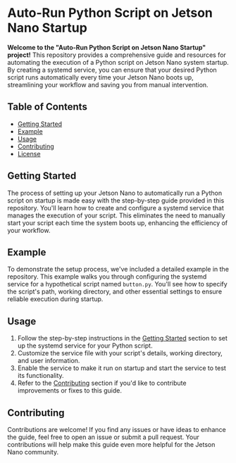 # Auto-Run Python Script on Jetson Nano Startup

**Welcome to the "Auto-Run Python Script on Jetson Nano Startup" project!** This repository provides a comprehensive guide and resources for automating the execution of a Python script on Jetson Nano system startup. By creating a systemd service, you can ensure that your desired Python script runs automatically every time your Jetson Nano boots up, streamlining your workflow and saving you from manual intervention.

## Table of Contents
- [Getting Started](#getting-started)
- [Example](#example)
- [Usage](#usage)
- [Contributing](#contributing)
- [License](#license)

## Getting Started
The process of setting up your Jetson Nano to automatically run a Python script on startup is made easy with the step-by-step guide provided in this repository. You'll learn how to create and configure a systemd service that manages the execution of your script. This eliminates the need to manually start your script each time the system boots up, enhancing the efficiency of your workflow.

## Example
To demonstrate the setup process, we've included a detailed example in the repository. This example walks you through configuring the systemd service for a hypothetical script named `button.py`. You'll see how to specify the script's path, working directory, and other essential settings to ensure reliable execution during startup.

## Usage
1. Follow the step-by-step instructions in the [Getting Started](#getting-started) section to set up the systemd service for your Python script.
2. Customize the service file with your script's details, working directory, and user information.
3. Enable the service to make it run on startup and start the service to test its functionality.
4. Refer to the [Contributing](#contributing) section if you'd like to contribute improvements or fixes to this guide.

## Contributing
Contributions are welcome! If you find any issues or have ideas to enhance the guide, feel free to open an issue or submit a pull request. Your contributions will help make this guide even more helpful for the Jetson Nano community.
